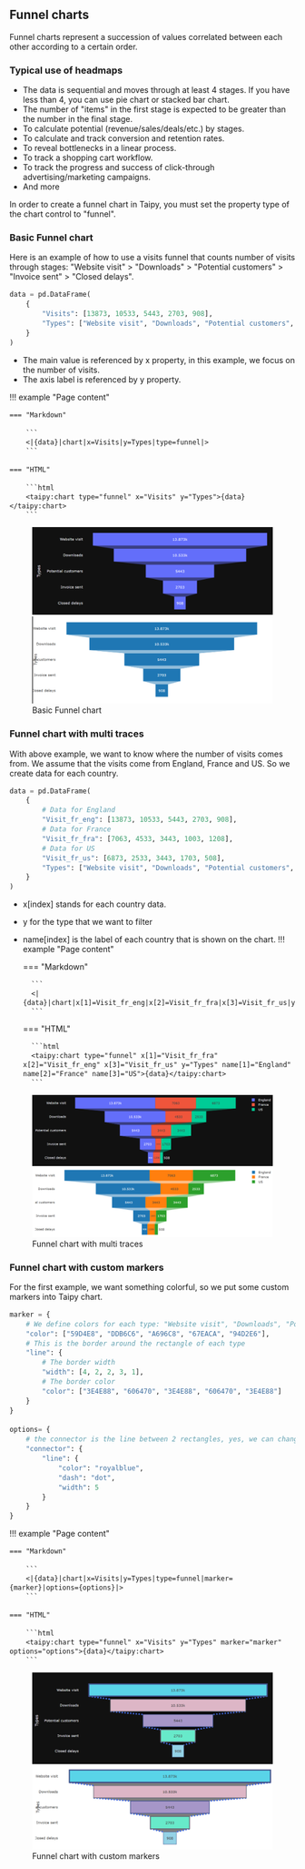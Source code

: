 ## Funnel charts

Funnel charts represent a succession of values correlated between each other according to a certain order.

### Typical use of headmaps
- The data is sequential and moves through at least 4 stages. If you have less than 4, you can use pie chart or stacked bar chart.
- The number of "items" in the first stage is expected to be greater than the number in the final stage.
- To calculate potential (revenue/sales/deals/etc.) by stages.
- To calculate and track conversion and retention rates.
- To reveal bottlenecks in a linear process.
- To track a shopping cart workflow.
- To track the progress and success of click-through advertising/marketing campaigns.
- And more

In order to create a funnel chart in Taipy, you must set the property type of the chart control to "funnel".
### Basic Funnel chart

Here is an example of how to use a visits funnel that counts number of visits through stages: "Website visit" > "Downloads" > "Potential customers" > "Invoice sent" > "Closed delays".

```py
data = pd.DataFrame(
    {
        "Visits": [13873, 10533, 5443, 2703, 908],
        "Types": ["Website visit", "Downloads", "Potential customers", "Invoice sent", "Closed delays"],
    }
)
```
- The main value is referenced by x property, in this example, we focus on the number of visits.
- The axis label is referenced by y property.

!!! example "Page content"

    === "Markdown"

        ```
        <|{data}|chart|x=Visits|y=Types|type=funnel|>
        ```
  
    === "HTML"

        ```html
        <taipy:chart type="funnel" x="Visits" y="Types">{data}</taipy:chart>
        ```
<figure>
    <img src="funnel-chart-dark.png" class="visible-dark" />
    <img src="funnel-chart.png" class="visible-light" />
    <figcaption>Basic Funnel chart</figcaption>
</figure>

### Funnel chart with multi traces

With above example, we want to know where the number of visits comes from. 
We assume that the visits come from England, France and US. So we create data for each country.
```py
data = pd.DataFrame(
    {
        # Data for England
        "Visit_fr_eng": [13873, 10533, 5443, 2703, 908],
        # Data for France
        "Visit_fr_fra": [7063, 4533, 3443, 1003, 1208],
        # Data for US
        "Visit_fr_us": [6873, 2533, 3443, 1703, 508],
        "Types": ["Website visit", "Downloads", "Potential customers", "Invoice sent", "Closed delays"],
    }
)
```
- x[index] stands for each country data.
- y for the type that we want to filter
- name[index] is the label of each country that is shown on the chart.
!!! example "Page content"

    === "Markdown"

        ```
        <|{data}|chart|x[1]=Visit_fr_eng|x[2]=Visit_fr_fra|x[3]=Visit_fr_us|y=Types|name[1]=England|name[2]=France|name[3]=US|type=funnel|>
        ```
  
    === "HTML"

        ```html
        <taipy:chart type="funnel" x[1]="Visit_fr_fra" x[2]="Visit_fr_eng" x[3]="Visit_fr_us" y="Types" name[1]="England" name[2]="France" name[3]="US">{data}</taipy:chart>
        ```
<figure>
    <img src="funnel-chart-multi-traces-dark.png" class="visible-dark" />
    <img src="funnel-chart-multi-traces.png" class="visible-light" />
    <figcaption>Funnel chart with multi traces</figcaption>
</figure>

### Funnel chart with custom markers

For the first example, we want something colorful, so we put some custom markers into Taipy chart.

```py
marker = {
    # We define colors for each type: "Website visit", "Downloads", "Potential customers", "Invoice sent" and "Closed delays". We have 5 types, so we have to define 5 items for each attribute.
    "color": ["59D4E8", "DDB6C6", "A696C8", "67EACA", "94D2E6"],
    # This is the border around the rectangle of each type
    "line": {
        # The border width
        "width": [4, 2, 2, 3, 1],
        # The border color
        "color": ["3E4E88", "606470", "3E4E88", "606470", "3E4E88"]
    }
}

options= {
    # the connector is the line between 2 rectangles, yes, we can change its'styles too.
    "connector": {
        "line": {
            "color": "royalblue",
            "dash": "dot",
            "width": 5
        }
    }
}
```
!!! example "Page content"

    === "Markdown"

        ```
        <|{data}|chart|x=Visits|y=Types|type=funnel|marker={marker}|options={options}|>
        ```
  
    === "HTML"

        ```html
        <taipy:chart type="funnel" x="Visits" y="Types" marker="marker" options="options">{data}</taipy:chart>
        ```
<figure>
    <img src="funnel-chart-custom-markers-dark.png" class="visible-dark" />
    <img src="funnel-chart-custom-markers.png" class="visible-light" />
    <figcaption>Funnel chart with custom markers</figcaption>
</figure>
